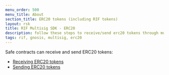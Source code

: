```yaml
---
menu_order: 500
menu_title: About
section_title: ERC20 tokens (including RIF tokens)
layout: rsk
title: RIF Multisig SDK - ERC20
description: follow these steps to receive/send erc20 tokens through multisig transactions
tags: rif, gnosis, multisig, erc20
---
```


Safe contracts can receive and send ERC20 tokens:
- [Receiving ERC20 tokens](receive_erc20)
- [Sending ERC20 tokens](erc20_transactions)